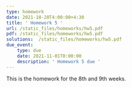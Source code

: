 ```yaml
---
type: homework
date: 2021-10-20T4:00:00+4:30
title: ' Homework 5 '
url: /static_files/homeworks/hw5.pdf
pdf: /static_files/homeworks/hw5.pdf
solutions:  /static_files/homeworks/hw5.pdf
due_event: 
    type: due
    date: 2021-11-01T0:00:00
    description: ' Homework 5 due '
---
```

This is the homework for the 8th and 9th weeks.